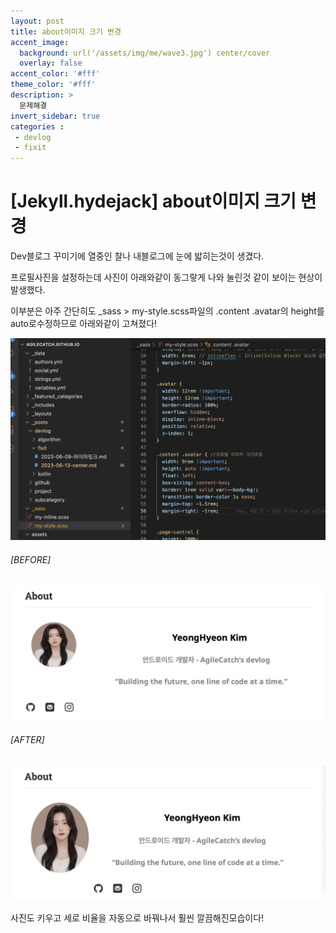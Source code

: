 ```yaml
---
layout: post
title: about이미지 크기 변경
accent_image: 
  background: url('/assets/img/me/wave3.jpg') center/cover
  overlay: false
accent_color: '#fff'
theme_color: '#fff'
description: >
  문제해결
invert_sidebar: true
categories :
 - devlog	
 - fixit
---
```


# [Jekyll.hydejack] about이미지 크기 변경



Dev블로그 꾸미기에 열중인 찰나 내블로그에 눈에 밟히는것이 생겼다.

프로필사진을 설정하는데 사진이 아래와같이 동그랗게 나와 눌린것 같이 보이는 현상이 발생했다. 

이부분은 아주 간단히도 _sass > my-style.scss파일의 .content .avatar의 height를 auto로수정하므로 아래와같이 고쳐졌다!

![image-20230613185756806](../../../assets/img/blog/fixit/image-20230613185756806.png)

###### [BEFORE]

![image-20230613184432044](../../../assets/img/blog/fixit/image-20230613184432044.png)



###### [AFTER]

![image-20230613184422519](../../../assets/img/blog/fixit/image-20230613184422519.png)

사진도 키우고 세로 비율을 자동으로 바꿔나서 훨씬 깔끔해진모습이다!
